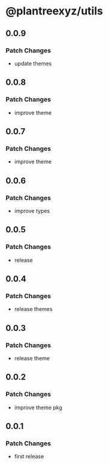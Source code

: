# @plantreexyz/utils

## 0.0.9

### Patch Changes

- update themes

## 0.0.8

### Patch Changes

- improve theme

## 0.0.7

### Patch Changes

- improve theme

## 0.0.6

### Patch Changes

- improve types

## 0.0.5

### Patch Changes

- release

## 0.0.4

### Patch Changes

- release themes

## 0.0.3

### Patch Changes

- release theme

## 0.0.2

### Patch Changes

- improve theme pkg

## 0.0.1

### Patch Changes

- first release
